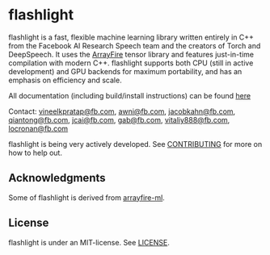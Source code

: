 # flashlight

flashlight is a fast, flexible machine learning library written entirely in C++ from the Facebook AI Research Speech team and the creators of Torch and DeepSpeech. It uses the [ArrayFire](https://github.com/arrayfire/arrayfire) tensor library and features just-in-time compilation with modern C++. flashlight supports both CPU (still in active development) and GPU backends for maximum portability, and has an emphasis on efficiency and scale.

All documentation (including build/install instructions) can be found [here](https://fl.readthedocs.io/en/latest/)

Contact: vineelkpratap@fb.com, awni@fb.com, jacobkahn@fb.com, qiantong@fb.com, jcai@fb.com,  gab@fb.com, vitaliy888@fb.com, locronan@fb.com

flashlight is being very actively developed. See [CONTRIBUTING](CONTRIBUTING.md) for more on how to help out.

## Acknowledgments
Some of flashlight is derived from [arrayfire-ml](https://github.com/arrayfire/arrayfire-ml/).

## License
flashlight is under an MIT-license. See [LICENSE](LICENSE).
